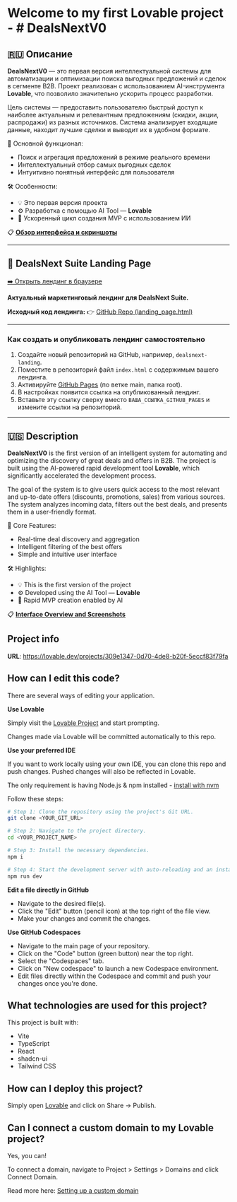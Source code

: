 # Welcome to my first Lovable project - # DealsNextV0

## 🇷🇺 Описание

**DealsNextV0** — это первая версия интеллектуальной системы для автоматизации и оптимизации поиска выгодных предложений и сделок в сегменте B2B. Проект реализован с использованием AI-инструмента **Lovable**, что позволило значительно ускорить процесс разработки.

Цель системы — предоставить пользователю быстрый доступ к наиболее актуальным и релевантным предложениям (скидки, акции, распродажи) из разных источников. Система анализирует входящие данные, находит лучшие сделки и выводит их в удобном формате.

🔧 Основной функционал:
- Поиск и агрегация предложений в режиме реального времени
- Интеллектуальный отбор самых выгодных сделок
- Интуитивно понятный интерфейс для пользователя

🛠 Особенности:
- 💡 Это первая версия проекта
- ⚙️ Разработка с помощью AI Tool — **Lovable**
- 🚀 Ускоренный цикл создания MVP с использованием ИИ

📋 **[Обзор интерфейса и скриншоты](UI_Overview.md)**

---

## 🌟 DealsNext Suite Landing Page

[➡️ Открыть лендинг в браузере](https://eiler2005.github.io/dealsnext-insight-hub/landingpage.html)

**Актуальный маркетинговый лендинг для DealsNext Suite.**

**Исходный код лендинга:**
👉 [GitHub Repo (landing_page.html)](https://github.com/eiler2005/dealsnext-insight-hub/blob/main/landingpage.html)

---

### Как создать и опубликовать лендинг самостоятельно

1. Создайте новый репозиторий на GitHub, например, `dealsnext-landing`.
2. Поместите в репозиторий файл `index.html` с содержимым вашего лендинга.
3. Активируйте [GitHub Pages](https://docs.github.com/ru/pages/getting-started-with-github-pages/creating-a-github-pages-site) (по ветке main, папка root).
4. В настройках появится ссылка на опубликованный лендинг.  
5. Вставьте эту ссылку сверху вместо `ВАША_ССЫЛКА_GITHUB_PAGES` и измените ссылки на репозиторий.

---

## 🇺🇸 Description

**DealsNextV0** is the first version of an intelligent system for automating and optimizing the discovery of great deals and offers in B2B. The project is built using the AI-powered rapid development tool **Lovable**, which significantly accelerated the development process.

The goal of the system is to give users quick access to the most relevant and up-to-date offers (discounts, promotions, sales) from various sources. The system analyzes incoming data, filters out the best deals, and presents them in a user-friendly format.

🔧 Core Features:
- Real-time deal discovery and aggregation
- Intelligent filtering of the best offers
- Simple and intuitive user interface

🛠 Highlights:
- 💡 This is the first version of the project
- ⚙️ Developed using the AI Tool — **Lovable**
- 🚀 Rapid MVP creation enabled by AI

📋 **[Interface Overview and Screenshots](UI_Overview.md)**

## Project info

**URL**: https://lovable.dev/projects/309e1347-0d70-4de8-b20f-5eccf83f79fa

## How can I edit this code?

There are several ways of editing your application.

**Use Lovable**

Simply visit the [Lovable Project](https://lovable.dev/projects/309e1347-0d70-4de8-b20f-5eccf83f79fa) and start prompting.

Changes made via Lovable will be committed automatically to this repo.

**Use your preferred IDE**

If you want to work locally using your own IDE, you can clone this repo and push changes. Pushed changes will also be reflected in Lovable.

The only requirement is having Node.js & npm installed - [install with nvm](https://github.com/nvm-sh/nvm#installing-and-updating)

Follow these steps:

```sh
# Step 1: Clone the repository using the project's Git URL.
git clone <YOUR_GIT_URL>

# Step 2: Navigate to the project directory.
cd <YOUR_PROJECT_NAME>

# Step 3: Install the necessary dependencies.
npm i

# Step 4: Start the development server with auto-reloading and an instant preview.
npm run dev
```

**Edit a file directly in GitHub**

- Navigate to the desired file(s).
- Click the "Edit" button (pencil icon) at the top right of the file view.
- Make your changes and commit the changes.

**Use GitHub Codespaces**

- Navigate to the main page of your repository.
- Click on the "Code" button (green button) near the top right.
- Select the "Codespaces" tab.
- Click on "New codespace" to launch a new Codespace environment.
- Edit files directly within the Codespace and commit and push your changes once you're done.

## What technologies are used for this project?

This project is built with:

- Vite
- TypeScript
- React
- shadcn-ui
- Tailwind CSS

## How can I deploy this project?

Simply open [Lovable](https://lovable.dev/projects/309e1347-0d70-4de8-b20f-5eccf83f79fa) and click on Share -> Publish.

## Can I connect a custom domain to my Lovable project?

Yes, you can!

To connect a domain, navigate to Project > Settings > Domains and click Connect Domain.

Read more here: [Setting up a custom domain](https://docs.lovable.dev/tips-tricks/custom-domain#step-by-step-guide)
